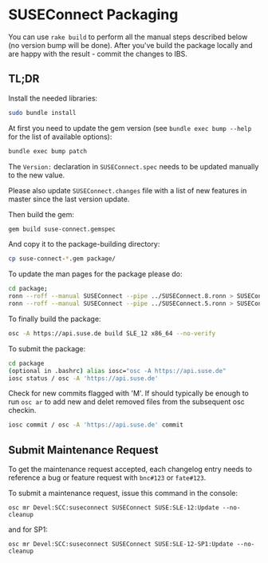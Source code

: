 # SUSEConnect Packaging

You can use `rake build` to perform all the manual steps described below (no version bump will be done).
After you've build the package locally and are happy with the result - commit the changes to IBS.

## TL;DR

Install the needed libraries:

```bash
sudo bundle install
```

At first you need to update the gem version (see `bundle exec bump --help` for the list of available options):

```bash
bundle exec bump patch
```

The `Version:` declaration in `SUSEConnect.spec` needs to be updated manually to the new value.

Please also update `SUSEConnect.changes` file with a list of new features in master since the last version update.


Then build the gem:

```bash
gem build suse-connect.gemspec
```

And copy it to the package-building directory:

```bash
cp suse-connect-*.gem package/
```

To update the man pages for the package please do:

```bash
cd package;
ronn --roff --manual SUSEConnect --pipe ../SUSEConnect.8.ronn > SUSEConnect.8  && gzip -f SUSEConnect.8
ronn --roff --manual SUSEConnect --pipe ../SUSEConnect.5.ronn > SUSEConnect.5  && gzip -f SUSEConnect.5
```

To finally build the package:

```bash
osc -A https://api.suse.de build SLE_12 x86_64 --no-verify
```

To submit the package:
```bash
cd package
(optional in .bashrc) alias iosc="osc -A https://api.suse.de"
iosc status / osc -A 'https://api.suse.de'
```

Check for new commits flagged with 'M'.
If should typically be enough to run `osc ar` to add new and delet removed files from the subsequent osc checkin.

```bash
iosc commit / osc -A 'https://api.suse.de' commit
```


## Submit Maintenance Request

To get the maintenance request accepted, each changelog entry needs to reference a bug or feature 
request with `bnc#123` or `fate#123`.

To submit a maintenance request, issue this command in the console:

```
osc mr Devel:SCC:suseconnect SUSEConnect SUSE:SLE-12:Update --no-cleanup
```

and for SP1: 

```
osc mr Devel:SCC:suseconnect SUSEConnect SUSE:SLE-12-SP1:Update --no-cleanup
```
